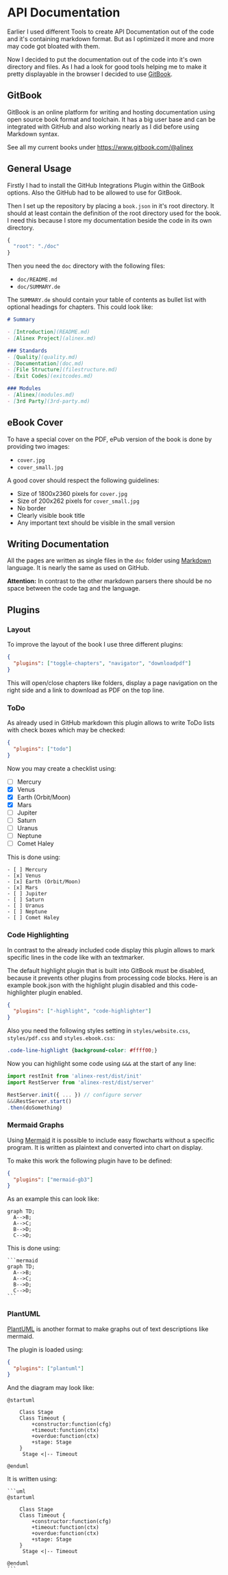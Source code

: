 # API Documentation

Earlier I used different Tools to create API Documentation out of the code and
it's containing markdown format. But as I optimized it more and more may code
got bloated with them.

Now I decided to put the documentation out of the code into it's own directory
and files. As I had a look for good tools helping me to make it pretty displayable
in the browser I decided to use [GitBook](https://www.gitbook.com).


## GitBook

GitBook is an online platform for writing and hosting documentation using open
source book format and toolchain. It has a big user base and can be integrated
with GitHub and also working nearly as I did before using Markdown syntax.

See all my current books under https://www.gitbook.com/@alinex


## General Usage

Firstly I had to install the GitHub Integrations Plugin within the GitBook options.
Also the GitHub had to be allowed to use for GitBook.

Then I set up the repository by placing a `book.json` in it's root directory. It
should at least contain the definition of the root directory used for the book.
I need this because I store my documentation beside the code in its own directory.

``` javascript
{
  "root": "./doc"
}
```

Then you need the `doc` directory with the following files:

- `doc/README.md`
- `doc/SUMMARY.de`

The `SUMMARY.de` should contain your table of contents as bullet list with
optional headings for chapters. This could look like:

``` markdown
# Summary

- [Introduction](README.md)
- [Alinex Project](alinex.md)

### Standards
- [Quality](quality.md)
- [Documentation](doc.md)
- [File Structure](filestructure.md)
- [Exit Codes](exitcodes.md)

### Modules
- [Alinex](modules.md)
- [3rd Party](3rd-party.md)
```


## eBook Cover

To have a special cover on the PDF, ePub version of the book is done by providing two images:
- `cover.jpg`
- `cover_small.jpg`

A good cover should respect the following guidelines:
- Size of 1800x2360 pixels for `cover.jpg`
- Size of 200x262 pixels for `cover_small.jpg`
- No border
- Clearly visible book title
- Any important text should be visible in the small version


## Writing Documentation

All the pages are written as single files in the `doc` folder using
[Markdown](https://toolchain.gitbook.com/syntax/markdown.html) language. It is nearly
the same as used on GitHub.

__Attention:__ In contrast to the other markdown parsers there should be no space between
the code tag and the language.


## Plugins

### Layout

To improve the layout of the book I use three different plugins:

```json
{
  "plugins": ["toggle-chapters", "navigator", "downloadpdf"]
}
```

This will open/close chapters like folders, display a page navigation on the
right side and a link to download as PDF on the top line.

### ToDo

As already used in GitHub markdown this plugin allows to write ToDo lists with
check boxes which may be checked:

```json
{
  "plugins": ["todo"]
}
```

Now you may create a checklist using:

- [ ] Mercury
- [x] Venus
- [x] Earth (Orbit/Moon)
- [x] Mars
- [ ] Jupiter
- [ ] Saturn
- [ ] Uranus
- [ ] Neptune
- [ ] Comet Haley

This is done using:

    - [ ] Mercury
    - [x] Venus
    - [x] Earth (Orbit/Moon)
    - [x] Mars
    - [ ] Jupiter
    - [ ] Saturn
    - [ ] Uranus
    - [ ] Neptune
    - [ ] Comet Haley

### Code Highlighting

In contrast to the already included code display this plugin allows to mark specific
lines in the code like with an textmarker.

The default highlight plugin that is built into GitBook must be disabled, because it prevents other plugins from processing code blocks. Here is an example book.json with the highlight plugin disabled and this code-highlighter plugin enabled.

```json
{
  "plugins": ["-highlight", "code-highlighter"]
}
```

Also you need the following styles setting in `styles/website.css`, `styles/pdf.css` and `styles.ebook.css`:

```css
.code-line-highlight {background-color: #ffff00;}
```

Now you can highlight some code using `&&&` at the start of any line:

```javascript
import restInit from 'alinex-rest/dist/init'
import RestServer from 'alinex-rest/dist/server'

RestServer.init({ ... }) // configure server
&&&RestServer.start()
.then(doSomething)
```

### Mermaid Graphs

Using [Mermaid](https://knsv.github.io/mermaid/) it is possible to include easy
flowcharts without a specific program. It is written as plaintext and converted into
chart on display.

To make this work the following plugin have to be defined:

```json
{
  "plugins": ["mermaid-gb3"]
}
```

As an example this can look like:

```mermaid
graph TD;
  A-->B;
  A-->C;
  B-->D;
  C-->D;
```

This is done using:

    ```mermaid
    graph TD;
      A-->B;
      A-->C;
      B-->D;
      C-->D;
    ```

### PlantUML

[PlantUML](http://plantuml.com/) is another format to make graphs out of text descriptions like mermaid.

The plugin is loaded using:

```json
{
  "plugins": ["plantuml"]
}
```

And the diagram may look like:

```uml
@startuml

    Class Stage
    Class Timeout {
        +constructor:function(cfg)
        +timeout:function(ctx)
        +overdue:function(ctx)
        +stage: Stage
    }
     Stage <|-- Timeout

@enduml
```

It is written using:

    ```uml
    @startuml

        Class Stage
        Class Timeout {
            +constructor:function(cfg)
            +timeout:function(ctx)
            +overdue:function(ctx)
            +stage: Stage
        }
         Stage <|-- Timeout

    @enduml
    ```
